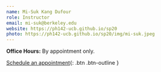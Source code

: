 ```yaml
---
name: Mi-Suk Kang Dufour
role: Instructor
email: mi-suk@berkeley.edu
website: https://ph142-ucb.github.io/sp20
photo: https://ph142-ucb.github.io/sp20/img/mi-suk.jpeg
---
```


**Office Hours:** By appointment only. 

[Schedule an appointment](https://mi-suk.youcanbook.me/){: .btn .btn-outline }
